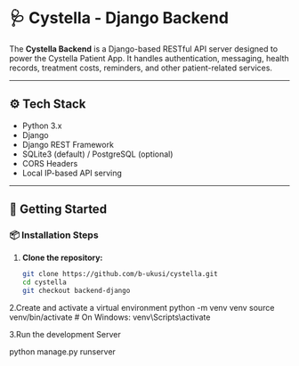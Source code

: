 # 🩺 Cystella - Django Backend

The **Cystella Backend** is a Django-based RESTful API server designed to power the Cystella Patient App. It handles authentication, messaging, health records, treatment costs, reminders, and other patient-related services.

---

## ⚙️ Tech Stack

- Python 3.x
- Django
- Django REST Framework
- SQLite3 (default) / PostgreSQL (optional)
- CORS Headers
- Local IP-based API serving

---

## 🚀 Getting Started

### 📦 Installation Steps

1. **Clone the repository:**
   ```bash
   git clone https://github.com/b-ukusi/cystella.git
   cd cystella
   git checkout backend-django
2.Create and activate a virtual environment
python -m venv venv
source venv/bin/activate      # On Windows: venv\Scripts\activate

3.Run the development Server

python manage.py runserver 


